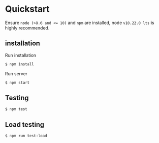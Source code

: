 # Quickstart

Ensure `node (>8.6 and <= 10)` and `npm` are installed, node `v10.22.0 lts` is highly recommended.

## installation

Run installation

```sh
$ npm install
```

Run server

```sh
$ npm start
```

## Testing

```sh
$ npm test
```

## Load testing

```sh
$ npm run test:load
```
